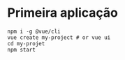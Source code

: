 
# Primeira aplicação

```
npm i -g @vue/cli
vue create my-project # or vue ui
cd my-projet
npm start
```
